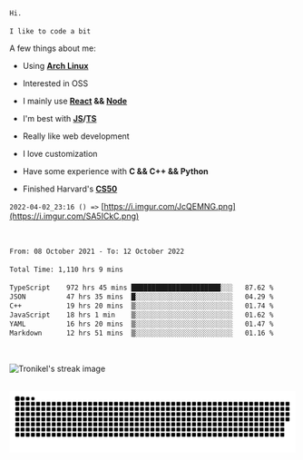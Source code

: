 ```
Hi.

I like to code a bit
```

A few things about me:

-   Using **[Arch Linux](https://archlinux.org/)**

-   Interested in OSS

-   I mainly use **[React](https://reactjs.org/) && [Node](https://nodejs.org/en/)**

-   I'm best with **[JS](https://www.javascript.com/)/[TS](https://www.typescriptlang.org/)**

-   Really like web development

-   I love customization

-   Have some experience with **C && C++ && Python**

-   Finished Harvard's **[CS50](https://cs50.harvard.edu)**

`2022-04-02_23:16 () =>` [https://i.imgur.com/JcQEMNG.png](https://i.imgur.com/SA5ICkC.png)

<br>

<!--START_SECTION:waka-->

```text
From: 08 October 2021 - To: 12 October 2022

Total Time: 1,110 hrs 9 mins

TypeScript    972 hrs 45 mins ██████████████████████░░░   87.62 %
JSON          47 hrs 35 mins  █░░░░░░░░░░░░░░░░░░░░░░░░   04.29 %
C++           19 hrs 20 mins  ▒░░░░░░░░░░░░░░░░░░░░░░░░   01.74 %
JavaScript    18 hrs 1 min    ▒░░░░░░░░░░░░░░░░░░░░░░░░   01.62 %
YAML          16 hrs 20 mins  ▒░░░░░░░░░░░░░░░░░░░░░░░░   01.47 %
Markdown      12 hrs 51 mins  ▒░░░░░░░░░░░░░░░░░░░░░░░░   01.16 %
```

<!--END_SECTION:waka-->

<br>

<p><img align="center" src="https://github-readme-streak-stats.herokuapp.com/?user=Tronikelis&theme=dark" alt="Tronikel's streak image" /></p>

<br>

<img title="" src="https://raw.githubusercontent.com/Tronikelis/Tronikelis/output/github-contribution-grid-snake.svg" alt="very cool snake thingey" data-align="left">
